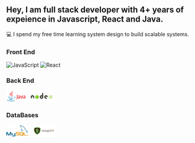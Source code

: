 ## Hey, I am full stack developer with 4+ years of expeience in Javascript, React and Java.

:computer: I spend my free time learning system design to build scalable systems.

### Front End
![JavaScript](https://img.shields.io/badge/javascript-%23323330.svg?style=for-the-badge&logo=javascript&logoColor=%23F7DF1E)
![React](https://img.shields.io/badge/react-%2320232a.svg?style=for-the-badge&logo=react&logoColor=%2361DAFB)
### Back End
<img style="height:30px;" src=https://raw.githubusercontent.com/sathishsridhar/sathishsridhar/main/images/Javaimg.png>&nbsp;	&nbsp;<img style="height:30px;" src=https://github.com/sathishsridhar/sathishsridhar/blob/main/images/nodejs.png>

### DataBases
<img style="height:30px;" src=https://raw.githubusercontent.com/sathishsridhar/sathishsridhar/main/images/mysql.png>&nbsp;	&nbsp;<img style="height:30px;background:#fff;" src="https://raw.githubusercontent.com/sathishsridhar/sathishsridhar/main/images/mongodb.png">


